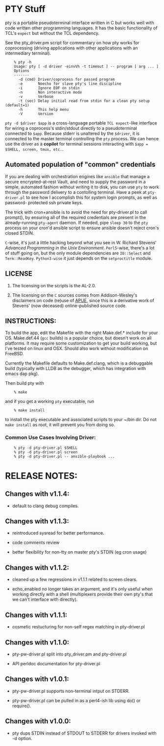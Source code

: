 # PTY Stuff

pty is a portable pseudoterminal interface written in C but works well with
code written other programming languages.  It has the basic functionality of
TCL's `expect` but without the TCL dependency.

See the pty_driver.pm script for commentary on how pty works for coprocessing
(driving applications with other applications with an intermediary terminal).

```
    % pty -h
    Usage: pty [ -d driver -einvVh -t timeout ] -- program [ arg ... ]
    Options
    -------
      -d (cmd) Driver/coprocess for passed program
      -e       Noecho for slave pty's line discipline
      -i       Ignore EOF on stdin
      -n       Non interactive mode
      -v       Verbose
      -t (sec) Delay initial read from stdin for a clean pty setup (default=1)
      -h       This help menu
      -V       Version
```

`pty -d $driver $app` is a cross-language portable `TCL expect`-like interface
for wiring a coprocess's stdin/stdout directly to a pseudoterminal connected to
`$app`.  Because stderr is unaltered by the `$driver`, it is connected to the
master terminal controlling the `pty` process. We can hence use the driver as
a **copilot** for terminal sessions interacting with `$app = $SHELL, screen,
tmux, etc.`.

## Automated population of "common" credentials

If you are dealing with orchestration engines like `ansible` that manage a
secure encrypted-at-rest Vault, and need to supply the password in a simple,
automated fashion without writing it to disk, you can use `pty` to work through
the password delivery to a contolling terminal.  Have a peek at `pty-driver.pl` to
see how I accomplish this for system login prompts, as well as password-
protected ssh private keys.

The trick with cron+ansible is to avoid the need for pty-driver.pl to call
prompt(), by ensuring all of the required credentials are present in the
already-running `pty-agent` daemon.  If needed, pipe `sleep 30` to the `pty`
process on your cron'd ansible script to ensure ansible doesn't reject cron's
closed STDIN.

`C`-wise, it's just a little hacking beyond what you see in W. Richard Stevens'
_Advanced Programming in the Unix Environment_. `Perl5`-wise, there's a lot
of stuff going on, but the only module dependencies are `IO::Select` and `Term::ReadKey`.
`Python3-wise` it just depends on the `setproctitle` module.

## LICENSE

1. The licensing on the scripts is the AL-2.0.

2. The licensing on the `C` sources comes from Addison-Wesley's disclaimers on
code (re)use of [APUE](http://www.kohala.com/start/), since this is a derivative
work of Stevens' (now deceased) online-published source code.

## INSTRUCTIONS:

To build the app, edit the Makefile with the right Make.def.* include for
your OS. Make.def.44 (`gcc` builds) is a popular choice, but doesn't work
on all platforms.  It may require some customization to get your build
working, but I've tested on linux and OSX. Should also work without
modification on FreeBSD.

Currently the Makefile defaults to Make.def.clang, which is a debuggable build
(typically with LLDB as the debugger, which has integration with emacs dap pkg).

Then build pty with
```
    % make
```
and if you get a working `pty` executable, run
```
    % make install
```
to install the pty executable and associated scripts to your ~/bin dir.
Do not `make install` as root, it will prevent you from doing so.

### Common Use Cases Involving Driver:

```
    % pty -d pty-driver.pl $SHELL
    % pty -d pty-driver.pl screen
    % pty -d pty-driver.pl -- ansible-playbook ...
```


# RELEASE NOTES:


## Changes with v1.1.4:

- default to clang debug compiles.


## Changes with v1.1.3:

- reintroduced sysread for better performance.

- code comments review

- better flexibility for non-tty on master pty's STDIN (eg cron usage)


## Changes with v1.1.2:

- cleaned up a few regressions in v1.1.1 related to screen clears.

- echo_enabled no longer takes an argument, and it's only useful when working
  directly with a shell (multiplexers provide their own pty's that we can't
  interface with directly).


## Changes with v1.1.1:

- cosmetic restucturing for non-self regex matching in pty-driver.pl


## Changes with v1.1.0:

- pty-pw-driver.pl split into pty_driver.pm and pty-driver.pl

- API perldoc documentation for pty-driver.pl


## Changes with v1.0.1:

- pty-pw-driver.pl supports non-terminal intput on STDERR.

- pty-pw-driver.pl can be pulled in as a perl4-ish lib using do() or require().


## Changes with v1.0.0:

- pty dups STDIN instead of STDOUT to STDERR for drivers invoked with -d option.
